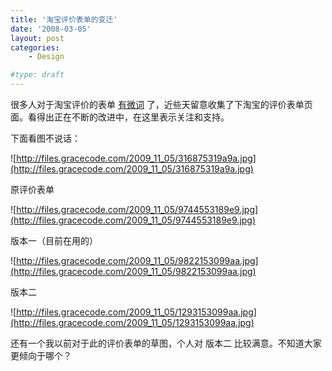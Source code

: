 ```yaml
---
title: '淘宝评价表单的变迁'
date: '2008-03-05'
layout: post
categories:
    - Design

#type: draft
---
```


很多人对于淘宝评价的表单 [有微词](http://uicom.net/blog/?p=707) 了，近些天留意收集了下淘宝的评价表单页面。看得出正在不断的改进中，在这里表示关注和支持。

下面看图不说话：

![http://files.gracecode.com/2009_11_05/316875319a9a.jpg](http://files.gracecode.com/2009_11_05/316875319a9a.jpg)

原评价表单

![http://files.gracecode.com/2009_11_05/9744553189e9.jpg](http://files.gracecode.com/2009_11_05/9744553189e9.jpg)

版本一（目前在用的）

![http://files.gracecode.com/2009_11_05/9822153099aa.jpg](http://files.gracecode.com/2009_11_05/9822153099aa.jpg)

版本二

![http://files.gracecode.com/2009_11_05/1293153099aa.jpg](http://files.gracecode.com/2009_11_05/1293153099aa.jpg)

还有一个我以前对于此的评价表单的草图，个人对 版本二 比较满意。不知道大家更倾向于哪个？
